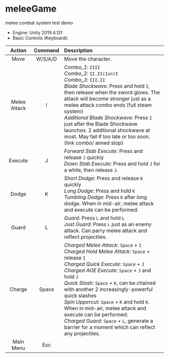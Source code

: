# meleeGame
melee combat system test demo

* Engine: Unity 2019.4.12f
* Basic Controls (Keyboard):

| Action | Command | Description |
| :----: | :----: | :----- |
| Move | W/S/A/D | Move the character. |
| Melee Attack | I |*Combo_1*: `IIII` <br>*Combo_2*: `II.II(Ixn)I`<br>*Combo_3*: `III.II`<br>*Blade Shockwave*: Press and hold `I`, then release when the sword glows. The attack will become stronger just as a melee attack combo ends (full steam system)<br>*Additional Blade Shockwave*: Press `I` just after the Blade Shockwave launches. 2 additional shockwave at most. May fail if too late or too soon. (link combo/ aimed stop) |
| Execute | J | *Forward Stab Execute*: Press and release `J` quickly<br> *Down Stab Execute*: Press and hold `J` for a while, then release `J`. |
| Dodge | K | *Short Dodge*: Press and release `K` quickly<br>*Long Dodge*: Press and hold `K`<br>*Tumbling Dodge*: Press `K` after long dodge. When in mid-air, melee attack and execute can be performed. |
| Guard | L | *Guard*: Press `L` and hold `L`<br>*Just Guard*: Press `L` just as an enemy attack. Can parry melee attack and reflect projectiles.|
| Charge | Space | *Charged Melee Attack*: `Space` + `I`<br>*Charged Hold Melee Attack*: `Space` + release `I`<br>*Charged Quick Execute*: `Space` + `J`<br>*Charged AOE Execute*: `Space` + `J` and hold `J`<br>*Quick Slash*: `Space` + `K`, can be chained with another 2 increasingly-powerful quick slashes<br>*Spin Uppercut*: `Space` + `K` and hold `K`. When in mid-air, melee attack and execute can be performed.<br>*Charged Guard*: `Space` + `L`, generate a barrier for a moment which can reflect any projectiles.|
| Main Menu | Esc |  |
 
